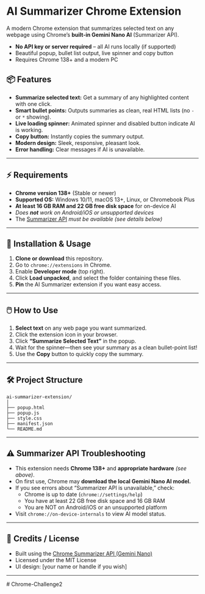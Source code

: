 


# AI Summarizer Chrome Extension

A modern Chrome extension that summarizes selected text on any webpage using Chrome’s **built-in Gemini Nano AI** (Summarizer API).  
- **No API key or server required** – all AI runs locally (if supported)
- Beautiful popup, bullet list output, live spinner and copy button
- Requires Chrome 138+ and a modern PC



## 📦 Features

- **Summarize selected text:** Get a summary of any highlighted content with one click.
- **Smart bullet points:** Outputs summaries as clean, real HTML lists (no `-` or `*` showing).
- **Live loading spinner:** Animated spinner and disabled button indicate AI is working.
- **Copy button:** Instantly copies the summary output.
- **Modern design:** Sleek, responsive, pleasant look.
- **Error handling:** Clear messages if AI is unavailable.

---

## ⚡️ Requirements

- **Chrome version 138+** (Stable or newer)
- **Supported OS:** Windows 10/11, macOS 13+, Linux, or Chromebook Plus
- **At least 16 GB RAM and 22 GB free disk space** for on-device AI
- _Does **not** work on Android/iOS or unsupported devices_
- The [Summarizer API](https://developer.chrome.com/docs/web-platform/summarizer/) _must be available (see details below)_

---

## 🚀 Installation & Usage

1. **Clone or download** this repository.
2. Go to `chrome://extensions` in Chrome.
3. Enable **Developer mode** (top right).
4. Click **Load unpacked**, and select the folder containing these files.
5. **Pin** the AI Summarizer extension if you want easy access.

---

## 🖱️ How to Use

1. **Select text** on any web page you want summarized.
2. Click the extension icon in your browser.
3. Click **“Summarize Selected Text”** in the popup.
4. Wait for the spinner—then see your summary as a clean bullet-point list!
5. Use the **Copy** button to quickly copy the summary.

---

## 🛠️ Project Structure

```
ai-summarizer-extension/
│
├── popup.html
├── popup.js
├── style.css
├── manifest.json
└── README.md
```

---

## ⚠️ Summarizer API Troubleshooting

- This extension needs **Chrome 138+** and **appropriate hardware** _(see above)_.
- On first use, Chrome may **download the local Gemini Nano AI model.**
- If you see errors about “Summarizer API is unavailable,” check:
    - Chrome is up to date (`chrome://settings/help`)
    - You have at least 22 GB free disk space and 16 GB RAM
    - You are NOT on Android/iOS or an unsupported platform
- Visit `chrome://on-device-internals` to view AI model status.

---

## 📝 Credits / License

- Built using the [Chrome Summarizer API (Gemini Nano)](https://developer.chrome.com/docs/web-platform/summarizer/)
- Licensed under the MIT License  
- UI design: [your name or handle if you wish]

---

#   C h r o m e - C h a l l e n g e 2  
 